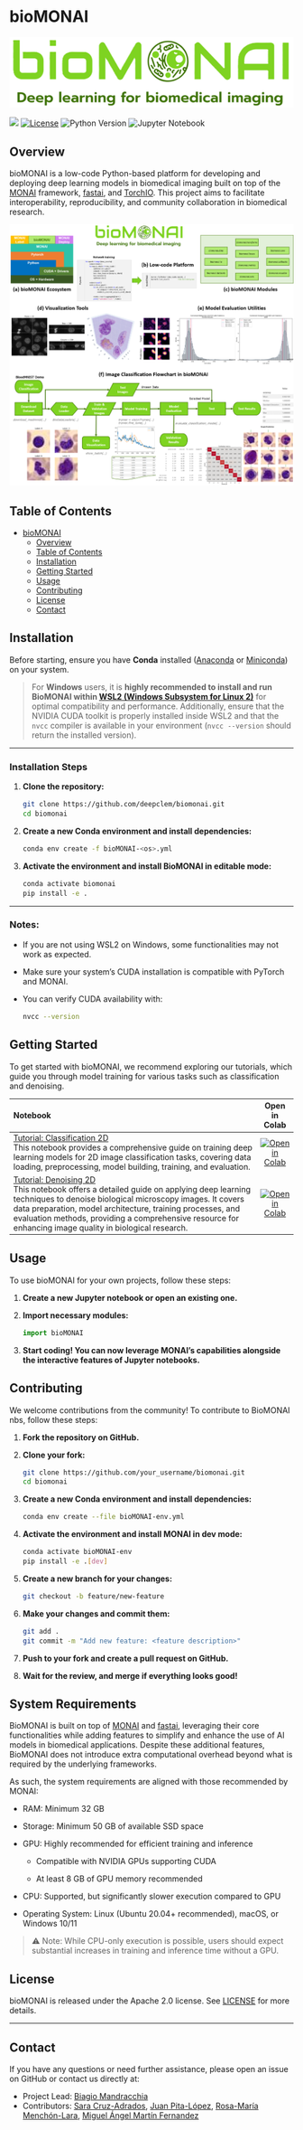 # bioMONAI

<!-- WARNING: THIS FILE WAS AUTOGENERATED! DO NOT EDIT! -->

![](nbs/data_examples/logo_bioMONAI_full.png)

[![](https://img.shields.io/badge/docs-stable-blue.svg)](https://deepclem.github.io/bioMONAI/)
[![License](https://img.shields.io/badge/license-Apache%202.0-blue.svg)](https://opensource.org/licenses/Apache-2.0)
![Python Version](https://img.shields.io/badge/python-3.7+-blue.svg)
![Jupyter
Notebook](https://img.shields.io/badge/jupyter-%23f37626.svg?style=flat&logo=jupyter&logoColor=white)

## Overview

bioMONAI is a low-code Python-based platform for developing and
deploying deep learning models in biomedical imaging built on top of the
[MONAI](https://monai.io/) framework,
[fastai](https://github.com/fastai/fastai), and
[TorchIO](https://torchio.readthedocs.io/). This project aims to
facilitate interoperability, reproducibility, and community
collaboration in biomedical research.

![](nbs/data_examples/Fig_bioMONAI.png)

## Table of Contents

- [bioMONAI](#biomonai)
  - [Overview](#overview)
  - [Table of Contents](#table-of-contents)
  - [Installation](#installation)
  - [Getting Started](#getting-started)
  - [Usage](#usage)
  - [Contributing](#contributing)
  - [License](#license)
  - [Contact](#contact)

## Installation

Before starting, ensure you have **Conda** installed ([Anaconda](https://www.anaconda.com/) or [Miniconda](https://docs.conda.io/en/latest/miniconda.html)) on your system.

>For **Windows** users, it is **highly recommended to install and run BioMONAI within [WSL2 (Windows Subsystem for Linux 2)](https://learn.microsoft.com/en-us/windows/wsl/install)** for optimal compatibility and performance. Additionally, ensure that the NVIDIA CUDA toolkit is properly installed inside WSL2 and that the `nvcc` compiler is available in your environment (`nvcc --version` should return the installed version).

---

### Installation Steps

1. **Clone the repository:**

   ```bash
   git clone https://github.com/deepclem/biomonai.git
   cd biomonai
   ```

2. **Create a new Conda environment and install dependencies:**

   ```bash
   conda env create -f bioMONAI-<os>.yml
   ```

3. **Activate the environment and install BioMONAI in editable mode:**

   ```bash
   conda activate biomonai
   pip install -e .
   ```

---

### Notes:

* If you are not using WSL2 on Windows, some functionalities may not work as expected.
* Make sure your system’s CUDA installation is compatible with PyTorch and MONAI.
* You can verify CUDA availability with:

  ```bash
  nvcc --version
  ```



## Getting Started

To get started with bioMONAI, we recommend exploring our tutorials,
which guide you through model training for various tasks such as
classification and denoising.

| Notebook                                                                                                                                                                                                                                                                                                                                                                                                                        |                                                                                    Open in Colab                                                                                    |
|:--------------------------------------------------------------------------------------------------------------------------------------------------------------------------------------------------------------------------------------------------------------------------------------------------------------------------------------------------------------------------------------------------------------------------------|:-----------------------------------------------------------------------------------------------------------------------------------------------------------------------------------:|
| [Tutorial: Classification 2D](https://github.com/deepCLEM/bioMONAI/blob/main/nbs/Tutorials/901_tutorial_classification.ipynb) <br> This notebook provides a comprehensive guide on training deep learning models for 2D image classification tasks, covering data loading, preprocessing, model building, training, and evaluation.                                                                                             | [![Open in Colab](https://colab.research.google.com/assets/colab-badge.svg)](https://githubtocolab.com/deepCLEM/bioMONAI/blob/main/nbs/Tutorials/901_tutorial_classification.ipynb) |
| [Tutorial: Denoising 2D](https://github.com/deepCLEM/bioMONAI/blob/main/nbs/Tutorials/903_tutorial_denoising.ipynb) <br> This notebook offers a detailed guide on applying deep learning techniques to denoise biological microscopy images. It covers data preparation, model architecture, training processes, and evaluation methods, providing a comprehensive resource for enhancing image quality in biological research. |   [![Open in Colab](https://colab.research.google.com/assets/colab-badge.svg)](https://githubtocolab.com/deepCLEM/bioMONAI/blob/main/nbs/Tutorials/903_tutorial_denoising.ipynb)    |

## Usage

To use bioMONAI for your own projects, follow these steps:

1.  **Create a new Jupyter notebook or open an existing one.**

2.  **Import necessary modules:**

    ``` python
    import bioMONAI
    ```

3.  **Start coding! You can now leverage MONAI’s capabilities alongside
    the interactive features of Jupyter notebooks.**

## Contributing

We welcome contributions from the community! To contribute to BioMONAI
nbs, follow these steps:

1.  **Fork the repository on GitHub.**

2.  **Clone your fork:**

    ``` bash
    git clone https://github.com/your_username/biomonai.git
    cd biomonai
    ```

3.  **Create a new Conda environment and install dependencies:**

    ``` bash
    conda env create --file bioMONAI-env.yml
    ```

4.  **Activate the environment and install MONAI in dev mode:**

    ``` bash
    conda activate bioMONAI-env
    pip install -e .[dev]
    ```

5.  **Create a new branch for your changes:**

    ``` bash
    git checkout -b feature/new-feature
    ```

6.  **Make your changes and commit them:**

    ``` bash
    git add .
    git commit -m "Add new feature: <feature description>"
    ```

7.  **Push to your fork and create a pull request on GitHub.**

8.  **Wait for the review, and merge if everything looks good!**

## System Requirements
BioMONAI is built on top of [MONAI](https://monai.io/) and [fastai](https://www.fast.ai/), leveraging their core functionalities while adding features to simplify and enhance the use of AI models in biomedical applications. Despite these additional features, BioMONAI does not introduce extra computational overhead beyond what is required by the underlying frameworks.

As such, the system requirements are aligned with those recommended by MONAI:

- RAM: Minimum 32 GB

- Storage: Minimum 50 GB of available SSD space

- GPU: Highly recommended for efficient training and inference

    - Compatible with NVIDIA GPUs supporting CUDA

    - At least 8 GB of GPU memory recommended

- CPU: Supported, but significantly slower execution compared to GPU

- Operating System: Linux (Ubuntu 20.04+ recommended), macOS, or Windows 10/11

>⚠️ Note: While CPU-only execution is possible, users should expect substantial increases in training and inference time without a GPU.

## License

bioMONAI is released under the Apache 2.0 license. See
[LICENSE](https://github.com/your_username/biomonai-nbs/blob/main/LICENSE)
for more details.

------------------------------------------------------------------------

## Contact

If you have any questions or need further assistance, please open an
issue on GitHub or contact us directly at:

- Project Lead: [Biagio Mandracchia](mailto:biagio.mandracchia@uva.es)
- Contributors: [Sara Cruz-Adrados](mailto:sara.cruz.adrados@uva.es),
  [Juan Pita-López](mailto:juan.pita@uva.es), [Rosa-María
  Menchón-Lara](mailto:rosamaria.menchon@uva.es), [Miguel Ángel Martín
  Fernandez](mailto:migmar@uva.es)
